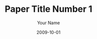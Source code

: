 ---
title: "Paper Title Number 1"
author: "Your Name"
venue: "Journal 1"
date: 2009-10-01
categories: "journal"
pdf: "http://academicpages.github.io/files/paper1.pdf"
slides: "http://academicpages.github.io/files/slides1.pdf"
citation: "Journal 1 (1)"
excerpt: "This paper is about the number 1. The number 2 is left for future work."

# title: "Paper Title Number 1"
# author: "Your Name"
# venue: "Journal 1"
# date: 2009-10-01
# categories: "manuscripts"
# pdf: "http://academicpages.github.io/files/paper1.pdf"
# slides: "http://academicpages.github.io/files/slides1.pdf"
# citation: "Journal 1 (1)"
# excerpt: "This paper is about the number 1. The number 2 is left for future work."
---